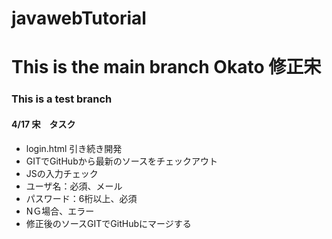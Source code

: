 # javawebTutorial
This is the main branch
Okato
修正宋
=======
### This is a test branch

#### 4/17 宋　タスク
- login.html 引き続き開発
- GITでGitHubから最新のソースをチェックアウト
- JSの入力チェック
- ユーザ名：必須、メール
- パスワード：6桁以上、必須
- NＧ場合、エラー
- 修正後のソースGITでGitHubにマージする
